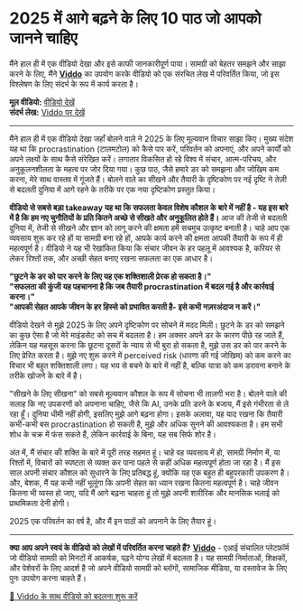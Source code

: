 # 2025 में आगे बढ़ने के लिए 10 पाठ जो आपको जानने चाहिए

मैंने हाल ही में एक वीडियो देखा और इसे काफी जानकारीपूर्ण पाया। सामग्री को बेहतर समझने और साझा करने के लिए, मैंने **[Viddo](https://viddo.pro/)** का उपयोग करके वीडियो को एक संरचित लेख में परिवर्तित किया, जो इस विश्लेषण के लिए संदर्भ के रूप में कार्य करता है।

**मूल वीडियो:** [वीडियो देखें](https://www.youtube.com/watch?v=ztT8C75ijxU)  
**संदर्भ लेख:** [Viddo पर देखें](https://viddo.pro/zh/video-result/a459471b-721e-4aa0-b617-89b9b386e402)

---

मैंने हाल ही में एक वीडियो देखा जहाँ बोलने वाले ने 2025 के लिए मूल्यवान विचार साझा किए। मुख्य संदेश यह था कि procrastination (टालमटोल) को कैसे पार करें, परिवर्तन को अपनाएं, और अपने कार्यों को अपने लक्ष्यों के साथ कैसे संरेखित करें। लगातार विकसित हो रहे विश्व में संचार, आत्म-परिचय, और अनुकूलनशीलता के महत्व पर जोर दिया गया। कुछ पाठ, जैसे हमारे डर को समझना और जोखिम कम करना, मेरे साथ वास्तव में गूंजते हैं। बोलने वाले का सीखने और तैयारी के दृष्टिकोण पर नई दृष्टि ने तेज़ी से बदलती दुनिया में आगे रहने के तरीके पर एक नया दृष्टिकोण प्रस्तुत किया।

**वीडियो से सबसे बड़ा takeaway यह था कि सफलता केवल विशेष कौशल के बारे में नहीं है - यह इस बारे में है कि हम नए चुनौतियों के प्रति कितने अच्छे से सीखते और अनुकूलित होते हैं।** आज की तेजी से बदलती दुनिया में, तेजी से सीखने और ज्ञान को लागू करने की क्षमता हमें सचमुच उत्कृष्ट बनाती है। चाहे आप एक व्यवसाय शुरू कर रहे हों या सामग्री बना रहे हों, आपके कार्य करने की क्षमता आपकी तैयारी के रूप में ही महत्वपूर्ण है। वीडियो ने यह भी रेखांकित किया कि संचार जीवन के हर पहलू में आवश्यक है, करियर से लेकर रिश्तों तक, और अच्छी सेहत बनाए रखना सफलता का एक आधार है।

**"छुटने के डर को पार करने के लिए यह एक शक्तिशाली प्रेरक हो सकता है।"**  
**"सफलता की कुंजी यह पहचानना है कि जब तैयारी procrastination में बदल गई है और कार्रवाई करना।"**  
**"आपकी सेहत आपके जीवन के हर हिस्से को प्रभावित करती है- इसे कभी नज़रअंदाज न करें।"**

वीडियो देखने से मुझे 2025 के लिए अपने दृष्टिकोण पर सोचने में मदद मिली। छुटने के डर को समझने का कुछ ऐसा है जो मेरे माइंडसेट को सच में बदलता है। हम अक्सर अपने डर के कारण पीछे रह जाते हैं, लेकिन यह महसूस करना कि छूटना दूसरों के न्याय से भी बुरा हो सकता है, मुझे उस डर को पार करने के लिए प्रेरित करता है। मुझे नए शुरू करने में perceived risk (धारणा की गई जोखिम) को कम करने का विचार भी बहुत शक्तिशाली लगा। यह भय से बचने के बारे में नहीं है, बल्कि यात्रा को कम डरावना बनाने के तरीके खोजने के बारे में है।

"सीखने के लिए सीखना" को सबसे मूल्यवान कौशल के रूप में सोचना भी ताज़गी भरा है। बोलने वाले की सलाह कि नए उपकरणों को अपनाना चाहिए, जैसे कि AI, उनके प्रति डरने के बजाय, मैं इसे गंभीरता से ले रहा हूँ। दुनिया धीमी नहीं होगी, इसलिए मुझे आगे बढ़ना होगा। इसके अलावा, यह याद रखना कि तैयारी कभी-कभी बस procrastination हो सकती है, मुझे और अधिक सुनने की आवश्यकता है। हम सभी शोध के चक्र में फंस सकते हैं, लेकिन कार्रवाई के बिना, यह सब सिर्फ शोर है।

अंत में, मैं संचार की शक्ति के बारे में पूरी तरह सहमत हूं। चाहे वह व्यवसाय में हो, सामग्री निर्माण में, या रिश्तों में, विचारों को स्पष्टता से व्यक्त कर पाना पहले से कहीं अधिक महत्वपूर्ण होता जा रहा है। मैं इस साल अपनी संचार कौशल को सुधारने के लिए प्रतिबद्ध हूं, क्योंकि यह एक बहुत ही बहुपरकारी उपकरण है। और, बेशक, मैं यह कभी नहीं भूलूंगा कि अपनी सेहत का ध्यान रखना कितना महत्वपूर्ण है। चाहे जीवन कितना भी व्यस्त हो जाए, यदि मैं आगे बढ़ना चाहता हूं तो मुझे अपनी शारीरिक और मानसिक भलाई को प्राथमिकता देनी होगी।

2025 एक परिवर्तन का वर्ष है, और मैं इन पाठों को अपनाने के लिए तैयार हूं।

---

**क्या आप अपने स्वयं के वीडियो को लेखों में परिवर्तित करना चाहते हैं?** **[Viddo](https://viddo.pro/)** - एआई संचालित प्लेटफ़ॉर्म जो वीडियो सामग्री को मिनटों में आकर्षक, पढ़ने योग्य लेखों में बदलता है। यह सामग्री निर्माताओं, शिक्षकों, और पेशेवरों के लिए आदर्श है जो अपने वीडियो सामग्री को ब्लॉगों, सामाजिक मीडिया, या दस्तावेज के लिए पुनः उपयोग करना चाहते हैं।

[🚀 Viddo के साथ वीडियो को बदलना शुरू करें](https://viddo.pro/)